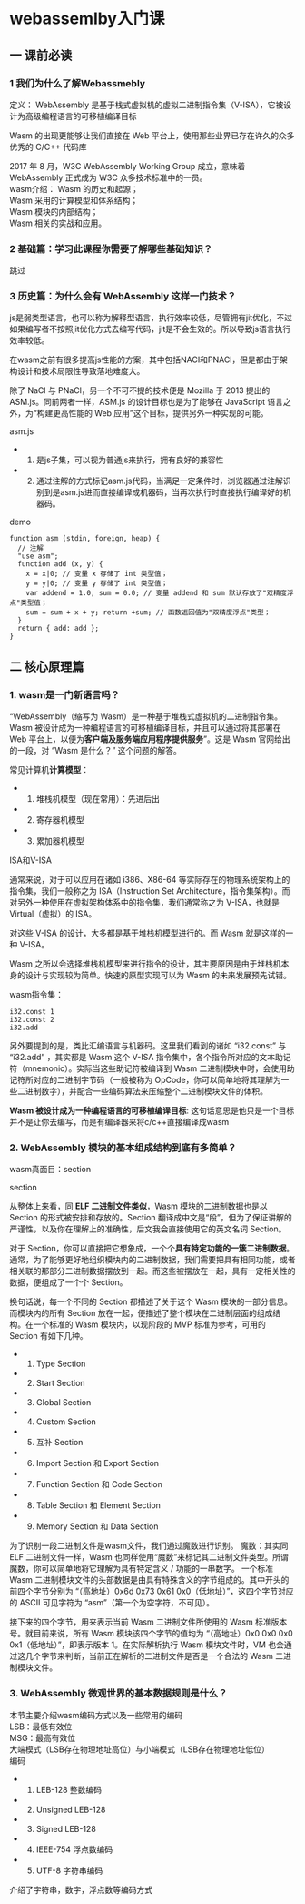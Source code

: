 # webassemlby入门课  

## 一 课前必读  

### 1 我们为什么了解Webassmebly  

定义：  WebAssembly 是基于栈式虚拟机的虚拟二进制指令集（V-ISA），它被设计为高级编程语言的可移植编译目标  

Wasm 的出现更能够让我们直接在 Web 平台上，使用那些业界已存在许久的众多优秀的 C/C++ 代码库  

2017 年 8 月，W3C WebAssembly Working Group 成立，意味着 WebAssembly 正式成为 W3C 众多技术标准中的一员。  
wasm介绍：
Wasm 的历史和起源；  
Wasm 采用的计算模型和体系结构；  
Wasm 模块的内部结构；  
Wasm 相关的实战和应用。  

### 2  基础篇：学习此课程你需要了解哪些基础知识？  
跳过  


### 3  历史篇：为什么会有 WebAssembly 这样一门技术？  

js是弱类型语言，也可以称为解释型语言，执行效率较低，尽管拥有jit优化，不过如果编写者不按照jit优化方式去编写代码，jit是不会生效的。所以导致js语言执行效率较低。  

在wasm之前有很多提高js性能的方案，其中包括NACI和PNACI，但是都由于架构设计和技术局限性导致落地难度大。  

除了 NaCl 与 PNaCl，另一个不可不提的技术便是 Mozilla 于 2013 提出的 ASM.js。同前两者一样，ASM.js 的设计目标也是为了能够在 JavaScript 语言之外，为“构建更高性能的 Web 应用”这个目标，提供另外一种实现的可能。  

asm.js  
- 1. 是js子集，可以视为普通js来执行，拥有良好的兼容性  
- 2. 通过注解的方式标记asm.js代码，当满足一定条件时，浏览器通过注解识别到是asm.js进而直接编译成机器码，当再次执行时直接执行编译好的机器码。  

demo 
```
function asm (stdin, foreign, heap) {
  // 注解
  "use asm";
  function add (x, y) {
    x = x|0; // 变量 x 存储了 int 类型值；
    y = y|0; // 变量 y 存储了 int 类型值；
    var addend = 1.0, sum = 0.0; // 变量 addend 和 sum 默认存放了"双精度浮点"类型值；
    sum = sum + x + y; return +sum; // 函数返回值为"双精度浮点"类型；
  }
  return { add: add };
}
```  

## 二 核心原理篇  

### 1. wasm是一门新语言吗？  

“WebAssembly（缩写为 Wasm）是一种基于堆栈式虚拟机的二进制指令集。Wasm 被设计成为一种编程语言的可移植编译目标，并且可以通过将其部署在 Web 平台上，以便为**客户端及服务端应用程序提供服务**”。这是 Wasm 官网给出的一段，对 “Wasm 是什么？” 这个问题的解答。


常见计算机**计算模型**：
- 1. 堆栈机模型（现在常用）：先进后出
- 2. 寄存器机模型
- 3. 累加器机模型

ISA和V-ISA  

通常来说，对于可以应用在诸如 i386、X86-64 等实际存在的物理系统架构上的指令集，我们一般称之为 ISA（Instruction Set Architecture，指令集架构）。而对另外一种使用在虚拟架构体系中的指令集，我们通常称之为 V-ISA，也就是 Virtual（虚拟）的 ISA。  

对这些 V-ISA 的设计，大多都是基于堆栈机模型进行的。而 Wasm 就是这样的一种 V-ISA。

Wasm 之所以会选择堆栈机模型来进行指令的设计，其主要原因是由于堆栈机本身的设计与实现较为简单。快速的原型实现可以为 Wasm 的未来发展预先试错。  

wasm指令集：

```
i32.const 1
i32.const 2
i32.add
```

另外要提到的是，类比汇编语言与机器码。这里我们看到的诸如 “i32.const” 与 “i32.add” ，其实都是 Wasm 这个 V-ISA 指令集中，各个指令所对应的文本助记符（mnemonic）。实际当这些助记符被编译到 Wasm 二进制模块中时，会使用助记符所对应的二进制字节码（一般被称为 OpCode，你可以简单地将其理解为一些二进制数字），并配合一些编码算法来压缩整个二进制模块文件的体积。  

**Wasm 被设计成为一种编程语言的可移植编译目标**: 这句话意思是他只是一个目标并不是让你去编写，而是有编译器来将c/c++直接编译成wasm

### 2. WebAssembly 模块的基本组成结构到底有多简单？  

wasm真面目：section  

section  

从整体上来看，同 **ELF 二进制文件类似**，Wasm 模块的二进制数据也是以 Section 的形式被安排和存放的。Section 翻译成中文是“段”，但为了保证讲解的严谨性，以及你在理解上的准确性，后文我会直接使用它的英文名词 Section。  

对于 Section，你可以直接把它想象成，一个个**具有特定功能的一簇二进制数据**。通常，为了能够更好地组织模块内的二进制数据，我们需要把具有相同功能，或者相关联的那部分二进制数据摆放到一起。而这些被摆放在一起，具有一定相关性的数据，便组成了一个个 Section。  

换句话说，每一个不同的 Section 都描述了关于这个 Wasm 模块的一部分信息。而模块内的所有 Section 放在一起，便描述了整个模块在二进制层面的组成结构。在一个标准的 Wasm 模块内，以现阶段的 MVP 标准为参考，可用的 Section 有如下几种。
- 1. Type Section
- 2. Start Section
- 3. Global Section
- 4. Custom Section
- 5. 互补 Section
- 6. Import Section 和 Export Section
- 7. Function Section 和 Code Section
- 8. Table Section 和 Element Section
- 9. Memory Section 和 Data Section

为了识别一段二进制文件是wasm文件，我们通过魔数进行识别。
魔数：其实同 ELF 二进制文件一样，Wasm 也同样使用“魔数”来标记其二进制文件类型。所谓魔数，你可以简单地将它理解为具有特定含义 / 功能的一串数字。
一个标准 Wasm 二进制模块文件的头部数据是由具有特殊含义的字节组成的。其中开头的前四个字节分别为  “（高地址）0x6d 0x73 0x61 0x0（低地址）”，这四个字节对应的 ASCII 可见字符为 “asm”（第一个为空字符，不可见）。  

接下来的四个字节，用来表示当前 Wasm 二进制文件所使用的 Wasm 标准版本号。就目前来说，所有 Wasm 模块该四个字节的值均为 “（高地址）0x0 0x0 0x0 0x1（低地址）”，即表示版本 1。在实际解析执行 Wasm 模块文件时，VM 也会通过这几个字节来判断，当前正在解析的二进制文件是否是一个合法的 Wasm 二进制模块文件。

### 3. WebAssembly 微观世界的基本数据规则是什么？  
本节主要介绍wasm编码方式以及一些常用的编码  
LSB：最低有效位  
MSG：最高有效位  
大端模式（LSB存在物理地址高位）与小端模式（LSB存在物理地址低位）  
编码
- 1. LEB-128 整数编码
- 2. Unsigned LEB-128
- 3. Signed LEB-128
- 4. IEEE-754 浮点数编码
- 5. UTF-8 字符串编码    

介绍了字符串，数字，浮点数等编码方式
